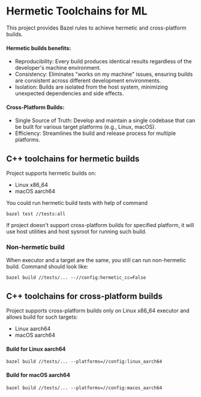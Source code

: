 # Hermetic Toolchains for ML

This project provides Bazel rules to achieve hermetic and cross-platform builds.

#### Hermetic builds benefits:
* Reproducibility: Every build produces identical results regardless of the developer's machine environment.
* Consistency: Eliminates "works on my machine" issues, ensuring builds are consistent across different development environments.
* Isolation: Builds are isolated from the host system, minimizing unexpected dependencies and side effects.

#### Cross-Platform Builds:
* Single Source of Truth: Develop and maintain a single codebase that can be built for various target platforms (e.g., Linux, macOS).
* Efficiency: Streamlines the build and release process for multiple platforms.

## C++ toolchains for hermetic builds
Project supports hermetic builds on:
* Linux x86_64
* macOS aarch64

You could run hermetic build tests with help of command

`bazel test //tests:all`

If project doesn't support cross-platform builds for specified platform,
it will use host utilities and host sysroot for running such build.

### Non-hermetic build
When executor and a target are the same, you still can run non-hermetic build. Command should look like:

`bazel build //tests/... --//config:hermetic_cc=False`

## C++ toolchains for cross-platform builds
Project supports cross-platform builds only on Linux x86_64 executor 
and allows build for such targets:
* Linux aarch64
* macOS aarch64

#### Build for Linux aarch64
`bazel build //tests/... --platforms=//config:linux_aarch64`

#### Build for macOS aarch64
`bazel build //tests/... --platforms=//config:macos_aarch64`
